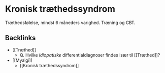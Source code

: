 # Kronisk træthedssyndrom
Træthedsfølelse, mindst 6 måneders varighed. Træning og CBT. 

## Backlinks
* [[Træthed]]
	* Q. Hvilke *idiopatiske* differentialdiagnoser findes især til [[Træthed]]?
* [[Myalgi]]
	* [[Kronisk træthedssyndrom]]

<!-- #anki/tag/med/gp #anki/deck/Medicine -->

<!-- {BearID:2A7B6ADE-7AC4-4748-8101-B98FD2CD564F-53319-000072221B9EDA97} -->

